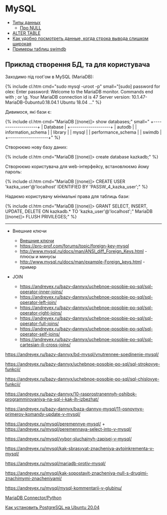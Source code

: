 # MySQL

- [Типы данных](datatype)
  - [Про NULL](null)
- [ALTER TABLE](alter_table)
- [Как удобно посмотреть данные, когда строка вывода слишком широкая](wide_tables)
- [Примеры таблиц swimdb](swimdb)

## Приклад створення БД, та для користувача

Заходимо під root'ом в MySQL (MariaDB):

{% include cl.htm cmd="sudo mysql -uroot -p"
small="[sudo] password for olex: 
Enter password: 
Welcome to the MariaDB monitor.  Commands end with ; or \g.
Your MariaDB connection id is 47
Server version: 10.1.47-MariaDB-0ubuntu0.18.04.1 Ubuntu 18.04
..." %}

Дивимося, які бази є:

{% include cl.htm cmd="MariaDB [(none)]> show databases;"
small="
+--------------------+
| Database           |
+--------------------+
| autodb             |
| information_schema |
| library            |
| mysql              |
| performance_schema |
| swimdb             |
+--------------------+" %}


Створюємо нову базу даних:

{% include cl.htm cmd="MariaDB [(none)]> create database kazkadb;" %}


Створюємо користувача для web-інтерфейсу, встановлюємо йому пароль:

{% include cl.htm cmd="MariaDB [(none)]> CREATE USER 'kazka_user'@'localhost' IDENTIFIED BY 'PASSW_4_kazka_user';" %}

Надаємо користувачу мінімальні права для таблиць бази:

{% include cl.htm cmd="MariaDB [(none)]> GRANT SELECT, INSERT, UPDATE, DELETE ON kazkadb.* TO 'kazka_user'@'localhost';"
MariaDB [(none)]> FLUSH PRIVILEGES;" %}


---

- Внешние ключи
  - [Внешние ключи](https://metanit.com/sql/mysql/2.5.php)
  - https://pro-prof.com/forums/topic/foreign-key-mysql
  - http://www.mysql.ru/docs/man/ANSI_diff_Foreign_Keys.html - плюсы и минусы
  - http://www.mysql.ru/docs/man/example-Foreign_keys.html - пример
  
- JOIN
  - https://andreyex.ru/bazy-dannyx/uchebnoe-posobie-po-sql/sql-operator-inner-joins/
  - https://andreyex.ru/bazy-dannyx/uchebnoe-posobie-po-sql/sql-operator-left-join/
  - https://andreyex.ru/bazy-dannyx/uchebnoe-posobie-po-sql/sql-operator-right-joins/
  - https://andreyex.ru/bazy-dannyx/uchebnoe-posobie-po-sql/sql-operator-full-joins/
  - https://andreyex.ru/bazy-dannyx/uchebnoe-posobie-po-sql/sql-operator-self-joins/
  - https://andreyex.ru/bazy-dannyx/uchebnoe-posobie-po-sql/sql-cartesian-ili-cross-joins/
  

https://andreyex.ru/bazy-dannyx/bd-mysql/vnutrennee-soedinenie-mysql/

https://andreyex.ru/bazy-dannyx/uchebnoe-posobie-po-sql/sql-strokovye-funkcii/

https://andreyex.ru/bazy-dannyx/uchebnoe-posobie-po-sql/sql-chislovye-funkcii/

https://andreyex.ru/bazy-dannyx/10-rasprostranennyh-oshibok-programmirovaniya-na-sql-i-kak-ih-izbezhat/

https://andreyex.ru/bazy-dannyx/baza-dannyx-mysql/11-osnovnyx-primerov-komandy-update-v-mysql/

https://andreyex.ru/mysql/peremennye-mysql/ + https://andreyex.ru/mysql/peremennaya-select-into-v-mysql/

https://andreyex.ru/mysql/vybor-sluchajnyh-zapisej-v-mysql/

https://andreyex.ru/mysql/kak-sbrasyvat-znacheniya-avtoinkrementa-v-mysql/

https://andreyex.ru/mysql/mariadb-protiv-mysql/

https://andreyex.ru/mysql/kak-sopostavit-znacheniya-null-s-drugimi-znachimymi-znacheniyami/

https://andreyex.ru/mysql/mysql-kommentarii-v-glubinu/



[MariaDB Connector/Python](https://mariadb.com/docs/appdev/connector-python/)

[Как установить PostgreSQL на Ubuntu 20.04](https://andreyex.ru/ubuntu/kak-ustanovit-postgresql-na-ubuntu-20-04/)
